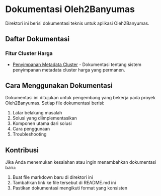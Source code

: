 # Dokumentasi Oleh2Banyumas

Direktori ini berisi dokumentasi teknis untuk aplikasi Oleh2Banyumas.

## Daftar Dokumentasi

### Fitur Cluster Harga

- [Penyimpanan Metadata Cluster](./cluster_metadata_storage.md) - Dokumentasi tentang sistem penyimpanan metadata cluster harga yang permanen.

## Cara Menggunakan Dokumentasi

Dokumentasi ini ditujukan untuk pengembang yang bekerja pada proyek Oleh2Banyumas. Setiap file dokumentasi berisi:

1. Latar belakang masalah
2. Solusi yang diimplementasikan
3. Komponen utama dari solusi
4. Cara penggunaan
5. Troubleshooting

## Kontribusi

Jika Anda menemukan kesalahan atau ingin menambahkan dokumentasi baru:

1. Buat file markdown baru di direktori ini
2. Tambahkan link ke file tersebut di README.md ini
3. Pastikan dokumentasi mengikuti format yang konsisten